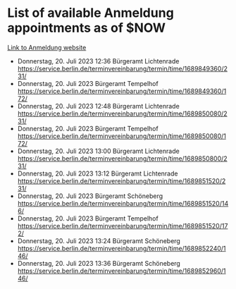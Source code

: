 # List of available Anmeldung appointments as of $NOW
[Link to Anmeldung website](https://service.berlin.de/terminvereinbarung/termin/tag.php?termin=1&anliegen[]=120686&dienstleisterlist=122210,122217,327316,122219,327312,122227,327314,122231,327346,122243,327348,122254,122252,329742,122260,329745,122262,329748,122271,327278,122273,327274,122277,327276,330436,122280,327294,122282,327290,122284,327292,122291,327270,122285,327266,122286,327264,122296,327268,150230,329760,122297,327286,122294,327284,122312,329763,122314,329775,122304,327330,122311,327334,122309,327332,317869,122281,327352,122279,329772,122283,122276,327324,122274,327326,122267,329766,122246,327318,122251,327320,122257,327322,122208,327298,122226,327300&herkunft=http%3A%2F%2Fservice.berlin.de%2Fdienstleistung%2F120686%2F)
- Donnerstag, 20. Juli 2023 12:36 Bürgeramt Lichtenrade https://service.berlin.de/terminvereinbarung/termin/time/1689849360/231/
- Donnerstag, 20. Juli 2023  Bürgeramt Tempelhof https://service.berlin.de/terminvereinbarung/termin/time/1689849360/172/
- Donnerstag, 20. Juli 2023 12:48 Bürgeramt Lichtenrade https://service.berlin.de/terminvereinbarung/termin/time/1689850080/231/
- Donnerstag, 20. Juli 2023  Bürgeramt Tempelhof https://service.berlin.de/terminvereinbarung/termin/time/1689850080/172/
- Donnerstag, 20. Juli 2023 13:00 Bürgeramt Lichtenrade https://service.berlin.de/terminvereinbarung/termin/time/1689850800/231/
- Donnerstag, 20. Juli 2023 13:12 Bürgeramt Lichtenrade https://service.berlin.de/terminvereinbarung/termin/time/1689851520/231/
- Donnerstag, 20. Juli 2023  Bürgeramt Schöneberg https://service.berlin.de/terminvereinbarung/termin/time/1689851520/146/
- Donnerstag, 20. Juli 2023  Bürgeramt Tempelhof https://service.berlin.de/terminvereinbarung/termin/time/1689851520/172/
- Donnerstag, 20. Juli 2023 13:24 Bürgeramt Schöneberg https://service.berlin.de/terminvereinbarung/termin/time/1689852240/146/
- Donnerstag, 20. Juli 2023 13:36 Bürgeramt Schöneberg https://service.berlin.de/terminvereinbarung/termin/time/1689852960/146/
